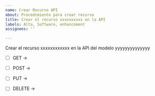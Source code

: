 ```yaml
---
name: Crear Recurso API
about: Procedimiento para crear recurso
title: Crear el recurso xxxxxxxxxx en la API
labels: Alta, Software, enhancement
assignees: ''

---
```


Crear el recurso xxxxxxxxxxxx en la API del modelo yyyyyyyyyyyyyy

- [ ]  GET -> 

- [ ]  POST -> 

- [ ]  PUT -> 

- [ ]  DELETE ->
